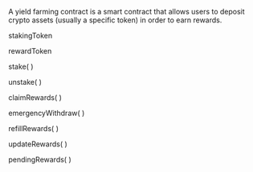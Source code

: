 A yield farming contract is a smart contract that allows users to deposit crypto assets (usually a specific token) in order to earn rewards.

stakingToken


rewardToken

stake( )


unstake( )


claimRewards( )


emergencyWithdraw( )


refillRewards( )


updateRewards( )


pendingRewards( )

